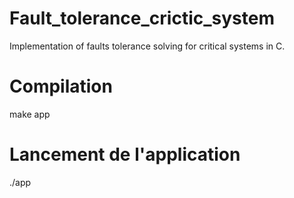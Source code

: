 # Fault_tolerance_crictic_system
Implementation of  faults tolerance solving for critical systems in C.

# Compilation
make app

# Lancement de l'application
./app
